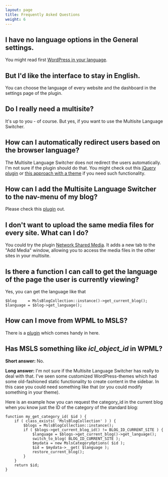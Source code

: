 ```yaml
---
layout: page
title: Frequently Asked Questions
weight: 6
---
```


## I have no language options in the General settings. ##

You might read first [WordPress in your language](http://codex.wordpress.org/WordPress_in_Your_Language).

## But I'd like the interface to stay in English. ##

You can choose the language of every website and the dashboard in the settings page of the plugin.

## Do I really need a multisite? ##

It's up to you - of course. But yes, if you want to use the Multisite Language Switcher.

## How can I automatically redirect users based on the browser language? ##

The Multisite Language Switcher does not redirect the users automatically. I'm not sure if the plugin should do that. You might check out this [jQuery plugin](
https://github.com/danieledesantis/jquery-language-detection) or [this approach with a theme](https://github.com/oncleben31/Multisite-Language-Switcher-Theme) 
if you need such functionality.

## How can I add the Multisite Language Switcher to the nav-menu of my blog? ##

Please check this [plugin](https://wordpress.org/plugins/mslsmenu/) out.

## I don't want to upload the same media files for every site. What can I do? ##

You could try the plugin [Network Shared Media](http://wordpress.org/plugins/network-shared-media/). It adds a new tab to the "Add Media" window, allowing you to access the media files in the other sites in your multisite.

## Is there a function I can call to get the language of the page the user is currently viewing? ##

Yes, you can get the language like that

	$blog     = MslsBlogCollection::instance()->get_current_blog();
	$language = $blog->get_language();

## How can I move from WPML to MSLS? ##

There is a [plugin](http://wordpress.org/plugins/wpml2wpmsls/) which comes handy in here.

## Has MSLS something like _icl_object_id_ in WPML?

**Short answer:** No.

**Long answer:** I'm not sure if the Multisite Language Switcher has really to deal with that. I've seen some customized WordPress-themes which had some old-fashioned static functionality to create content in the sidebar. In this case you could need something like that (or you could modify something in your theme). 

Here is an example how you can request the category_id in the current blog when you know just the ID of the category of the standard blog:

    function my_get_category_id( $id ) {
        if ( class_exists( 'MslsBlogCollection' ) ) {
            $blogs = MslsBlogCollection::instance();
            if ( $blogs->get_current_blog_id() != BLOG_ID_CURRENT_SITE ) {
                $language = $blogs->get_current_blog()->get_language();
                switch_to_blog( BLOG_ID_CURRENT_SITE );
                $mydata = new MslsCategoryOptions( $id );
                $id = $mydata->__get( $language );
                restore_current_blog();
            }
        }
        return $id;
    }
